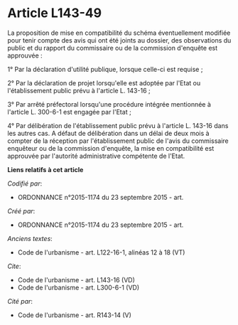 # Article L143-49

La proposition de mise en compatibilité du schéma éventuellement modifiée pour tenir compte des avis qui ont été joints au
dossier, des observations du public et du rapport du commissaire ou de la commission d'enquête est approuvée : 

1° Par la déclaration d'utilité publique, lorsque celle-ci est requise ; 

2° Par la déclaration de projet lorsqu'elle est adoptée par l'Etat ou l'établissement public prévu à l'article L. 143-16 ; 

3° Par arrêté préfectoral lorsqu'une procédure intégrée mentionnée à l'article L. 300-6-1 est engagée par l'Etat ; 

4° Par délibération de l'établissement public prévu à l'article L. 143-16 dans les autres cas. A défaut de délibération dans
un délai de deux mois à compter de la réception par l'établissement public de l'avis du commissaire enquêteur ou de la
commission d'enquête, la mise en compatibilité est approuvée par l'autorité administrative compétente de l'Etat.

**Liens relatifs à cet article**

_Codifié par_:

  - ORDONNANCE n°2015-1174 du 23 septembre 2015 - art.

_Créé par_:

  - ORDONNANCE n°2015-1174 du 23 septembre 2015 - art.

_Anciens textes_:

  - Code de l'urbanisme - art. L122-16-1, alinéas 12 à 18 (VT)

_Cite_:

  - Code de l'urbanisme - art. L143-16 (VD)
  - Code de l'urbanisme - art. L300-6-1 (VD)

_Cité par_:

  - Code de l'urbanisme - art. R143-14 (V)
